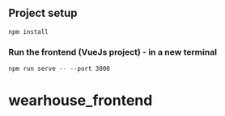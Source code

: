 ## Project setup

```
npm install
```

### Run the frontend (VueJs project) - in a new terminal

```
npm run serve -- --port 3000
```

# wearhouse_frontend
